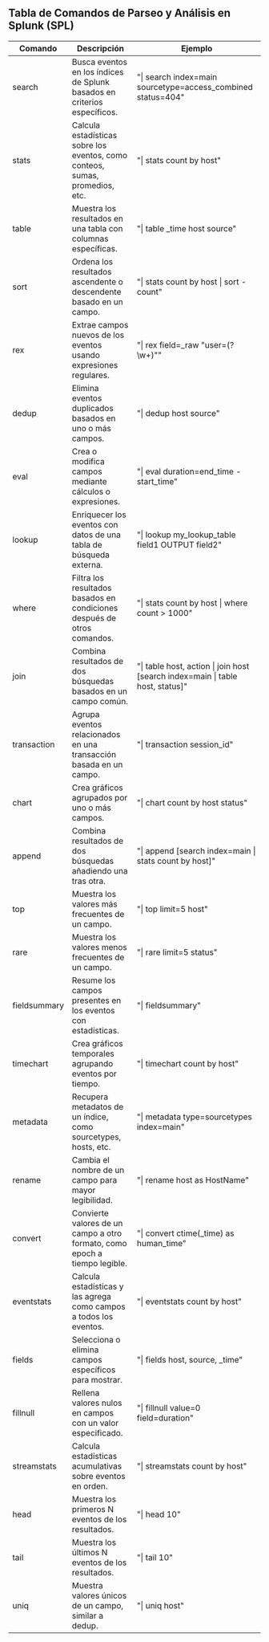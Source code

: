 ## Tabla de Comandos de Parseo y Análisis en Splunk (SPL)
| **Comando**       | **Descripción**                                              | **Ejemplo**                                       |
|-------------------|--------------------------------------------------------------|---------------------------------------------------|
| search            | Busca eventos en los índices de Splunk basados en criterios específicos. | "\| search index=main sourcetype=access_combined status=404" |
| stats             | Calcula estadísticas sobre los eventos, como conteos, sumas, promedios, etc. | "\| stats count by host"                         |
| table             | Muestra los resultados en una tabla con columnas específicas. | "\| table _time host source"                      |
| sort              | Ordena los resultados ascendente o descendente basado en un campo. | "\| stats count by host \| sort - count"          |
| rex               | Extrae campos nuevos de los eventos usando expresiones regulares. | "\| rex field=_raw \"user=(?<user>\w+)\""         |
| dedup             | Elimina eventos duplicados basados en uno o más campos.     | "\| dedup host source"                            |
| eval              | Crea o modifica campos mediante cálculos o expresiones.     | "\| eval duration=end_time - start_time"          |
| lookup            | Enriquecer los eventos con datos de una tabla de búsqueda externa. | "\| lookup my_lookup_table field1 OUTPUT field2"  |
| where             | Filtra los resultados basados en condiciones después de otros comandos. | "\| stats count by host \| where count > 1000"    |
| join              | Combina resultados de dos búsquedas basados en un campo común. | "\| table host, action \| join host [search index=main \| table host, status]" |
| transaction       | Agrupa eventos relacionados en una transacción basada en un campo. | "\| transaction session_id"                       |
| chart             | Crea gráficos agrupados por uno o más campos.               | "\| chart count by host status"                   |
| append            | Combina resultados de dos búsquedas añadiendo una tras otra. | "\| append [search index=main \| stats count by host]" |
| top               | Muestra los valores más frecuentes de un campo.              | "\| top limit=5 host"                             |
| rare              | Muestra los valores menos frecuentes de un campo.            | "\| rare limit=5 status"                          |
| fieldsummary      | Resume los campos presentes en los eventos con estadísticas. | "\| fieldsummary"                                 |
| timechart         | Crea gráficos temporales agrupando eventos por tiempo.       | "\| timechart count by host"                      |
| metadata          | Recupera metadatos de un índice, como sourcetypes, hosts, etc. | "\| metadata type=sourcetypes index=main"         |
| rename            | Cambia el nombre de un campo para mayor legibilidad.         | "\| rename host as HostName"                      |
| convert           | Convierte valores de un campo a otro formato, como epoch a tiempo legible. | "\| convert ctime(_time) as human_time"           |
| eventstats        | Calcula estadísticas y las agrega como campos a todos los eventos. | "\| eventstats count by host"                     |
| fields            | Selecciona o elimina campos específicos para mostrar.        | "\| fields host, source, _time"                   |
| fillnull          | Rellena valores nulos en campos con un valor especificado.   | "\| fillnull value=0 field=duration"              |
| streamstats       | Calcula estadísticas acumulativas sobre eventos en orden.    | "\| streamstats count by host"                    |
| head              | Muestra los primeros N eventos de los resultados.            | "\| head 10"                                      |
| tail              | Muestra los últimos N eventos de los resultados.             | "\| tail 10"                                      |
| uniq              | Muestra valores únicos de un campo, similar a dedup.         | "\| uniq host"                                    |
